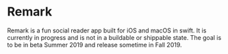 # Remark
Remark is a fun social reader app built for iOS and macOS in swift. It is currently in progress and is not in a buildable or shippable state. The goal is to be in beta Summer 2019 and release sometime in Fall 2019.
